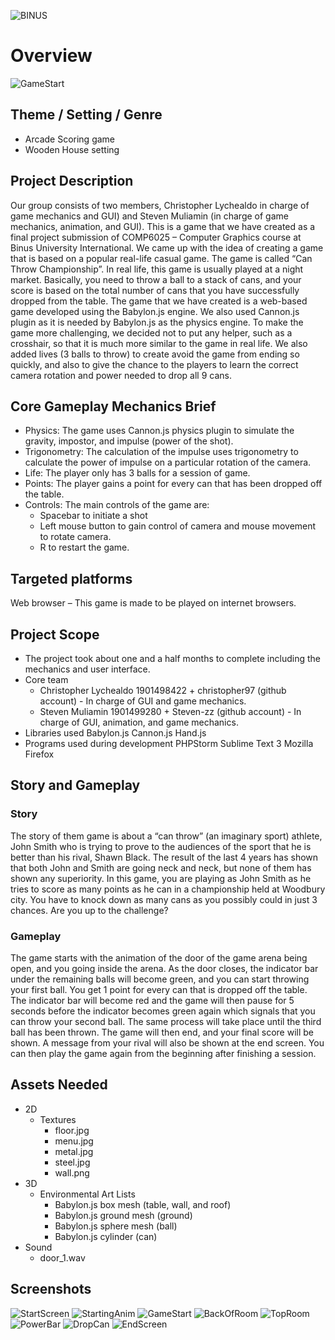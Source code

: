 ![BINUS](http://www.seputarmalang.com/wp-content/uploads/2015/05/BINUS-University-Fokus-pada-Teknologi-Kreatif.png)

# Overview

![GameStart](https://raw.githubusercontent.com/CSBinusInternational/L4BC-Group-1/master/screenshot/game.png)

## Theme / Setting / Genre
- Arcade Scoring game
- Wooden House setting

## Project Description 

Our group consists of two members, Christopher Lychealdo in charge of game mechanics and GUI) and Steven Muliamin (in charge of game mechanics, animation, and GUI). This is a game that we have created as a final project submission of COMP6025 – Computer Graphics course at Binus University International.
We came up with the idea of creating a game that is based on a popular real-life casual game. The game is called “Can Throw Championship”. In real life, this game is usually played at a night market. Basically, you need to throw a ball to a stack of cans, and your score is based on the total number of cans that you have successfully dropped from the table.
The game that we have created is a web-based game developed using the Babylon.js engine. We also used Cannon.js plugin as it is needed by Babylon.js as the physics engine.
To make the game more challenging, we decided not to put any helper, such as a crosshair, so that it is much more similar to the game in real life. We also added lives (3 balls to throw) to create avoid the game from ending so quickly, and also to give the chance to the players to learn the correct camera rotation and power needed to drop all 9 cans.

## Core Gameplay Mechanics Brief
- Physics: The game uses Cannon.js physics plugin to simulate the gravity, impostor, and impulse (power of the shot).
- Trigonometry: The calculation of the impulse uses trigonometry to calculate the power of impulse on a particular rotation of the camera.
- Life: The player only has 3 balls for a session of game.
- Points: The player gains a point for every can that has been dropped off the table.
- Controls: The main controls of the game are:
	-	Spacebar to initiate a shot
	-	Left mouse button to gain control of camera and mouse movement to rotate camera.
	-	R to restart the game.
## Targeted platforms
Web browser – This game is made to be played on internet browsers.
## Project Scope 
- The project took about one and a half months to complete including the mechanics and user interface.
- Core team
	-	Christopher Lychealdo 1901498422 + christopher97 (github account) - In charge of GUI and game mechanics.
	-	Steven Muliamin 1901499280 + Steven-zz (github account) - In charge of GUI, animation, and game mechanics.
- Libraries used
	Babylon.js
	Cannon.js
	Hand.js
- Programs used during development
	PHPStorm
	Sublime Text 3
	Mozilla Firefox
## Story and Gameplay

### Story 

The story of them game is about a “can throw” (an imaginary sport) athlete, John Smith who is trying to prove to the audiences of the sport that he is better than his rival, Shawn Black. The result of the last 4 years has shown that both John and Smith are going neck and neck, but none of them has shown any superiority. In this game, you are playing as John Smith as he tries to score as many points as he can in a championship held at Woodbury city. You have to knock down as many cans as you possibly could in just 3 chances. Are you up to the challenge?

### Gameplay 

The game starts with the animation of the door of the game arena being open, and you going inside the arena. As the door closes, the indicator bar under the remaining balls will become green, and you can start throwing your first ball. You get 1 point for every can that is dropped off the table. The indicator bar will become red and the game will then pause for 5 seconds before the indicator becomes green again which signals that you can throw your second ball. The same process will take place until the third ball has been thrown. The game will then end, and your final score will be shown. A message from your rival will also be shown at the end screen. You can then play the game again from the beginning after finishing a session.


## Assets Needed

- 2D
	- Textures
		-	floor.jpg
		-	menu.jpg
		-	metal.jpg
		-	steel.jpg
		-	wall.png
- 3D
	- Environmental Art Lists
		-	Babylon.js box mesh (table, wall, and roof)
		-	Babylon.js ground mesh (ground)
		-	Babylon.js sphere mesh (ball)
		-	Babylon.js cylinder (can)	
- Sound
	- door_1.wav

## Screenshots

![StartScreen](https://raw.githubusercontent.com/CSBinusInternational/L4BC-Group-1/master/screenshot/start.png)
![StartingAnim](https://raw.githubusercontent.com/CSBinusInternational/L4BC-Group-1/master/screenshot/startAnim.png)
![GameStart](https://raw.githubusercontent.com/CSBinusInternational/L4BC-Group-1/master/screenshot/game.png)
![BackOfRoom](https://raw.githubusercontent.com/CSBinusInternational/L4BC-Group-1/master/screenshot/backOfRoom.png)
![TopRoom](https://raw.githubusercontent.com/CSBinusInternational/L4BC-Group-1/master/screenshot/topRoom.png)
![PowerBar](https://raw.githubusercontent.com/CSBinusInternational/L4BC-Group-1/master/screenshot/powerBar.png)
![DropCan](https://raw.githubusercontent.com/CSBinusInternational/L4BC-Group-1/master/screenshot/dropCan.png)
![EndScreen](https://raw.githubusercontent.com/CSBinusInternational/L4BC-Group-1/master/screenshot/end.png)

